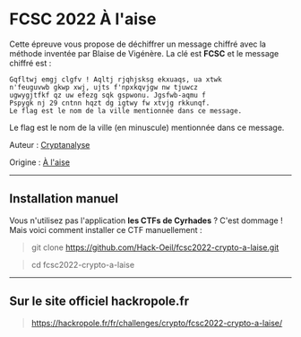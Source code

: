 # FCSC 2022 À l'aise

Cette épreuve vous propose de déchiffrer un message chiffré avec la méthode inventée par Blaise de Vigénère. 
La clé est **FCSC** et le message chiffré est :

```
Gqfltwj emgj clgfv ! Aqltj rjqhjsksg ekxuaqs, ua xtwk
n'feuguvwb gkwp xwj, ujts f'npxkqvjgw nw tjuwcz
ugwygjtfkf qz uw efezg sqk gspwonu. Jgsfwb-aqmu f
Pspygk nj 29 cntnn hqzt dg igtwy fw xtvjg rkkunqf.
Le flag est le nom de la ville mentionnée dans ce message.
```

Le flag est le nom de la ville (en minuscule) mentionnée dans ce message.


Auteur : [Cryptanalyse](https://twitter.com/Cryptanalyse)

Origine : [À l'aise](https://hackropole.fr/fr/challenges/crypto/fcsc2022-crypto-a-laise/)


-----------

## Installation manuel
Vous n'utilisez pas l'application **les CTFs de Cyrhades** ? C'est dommage !
Mais voici comment installer ce CTF manuellement :

> git clone https://github.com/Hack-Oeil/fcsc2022-crypto-a-laise.git

> cd fcsc2022-crypto-a-laise


-----------

## Sur le site officiel hackropole.fr
> https://hackropole.fr/fr/challenges/crypto/fcsc2022-crypto-a-laise/
